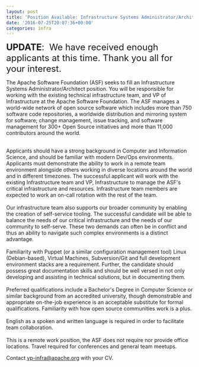 ```yaml
---
layout: post
title: 'Position Available: Infrastructure Systems Administrator/Architect'
date: '2016-07-25T20:07:36+00:00'
categories: infra
---
```

<p><font size="5"><b>UPDATE</b>: &nbsp;We have received enough applicants at this time. Thank you all for your interest.&nbsp;</font></p> 
  <div> 
    <p>The Apache Software Foundation (ASF) seeks to fill an Infrastructure Systems Administrator/Architect position. You will be responsible for working with the existing technical infrastructure team, and VP of Infrastructure at the Apache Software Foundation. The ASF manages a world-wide network of open source software which includes more than 750 software code repositories, a worldwide distribution and mirroring system for software; change management, issue tracking, and software management for 300+ Open Source initiatives and more than 11,000 contributors around the world.</p> 
  </div> 
  <div><br /></div> 
  <div>Applicants should have a strong background in Computer and Information Science, and should be familiar with modern Dev/Ops environments. Applicants must demonstrate the ability to work in a remote team environment alongside others working in diverse locations around the world and in different timezones. The successful applicant will work with the existing Infrastructure team and VP, Infrastructure to manage the ASF's critical infrastructure and resources. Infrastructure team members are expected to work an on-call rotation with the rest of the team.</div> 
  <div><br /></div> 
  <div>Our infrastructure team also supports our broader community by enabling the creation of self-service tooling. The successful candidate will be able to balance the needs of our critical infrastructure and the needs of our community to self-serve. These two demands can often be in conflict and thus an ability to navigate such complex environments is a distinct advantage.</div> 
  <div><br /></div> 
  <div>Familiarity with Puppet (or a similar configuration management tool) Linux (Debian-based), Virtual Machines, Subversion/Git and full development environment stacks are a requirement. Further, the candidate should possess great documentation skills and should be well versed in not only developing and assisting in technical solutions, but in documenting them.</div> 
  <div><br /></div> 
  <div>Preferred qualifications include a Bachelor's Degree in Computer Science or similar background from an accredited university, though demonstrable and appropriate on-the-job experience is an acceptable substitute for formal qualifications. Familiarity with how open source communities work is a plus.</div> 
  <div><br /></div> 
  <div>English as a spoken and written language is required in order to facilitate team collaboration.</div> 
  <div><br /></div> 
  <div>This is a remote work position, the ASF does not require nor provide office locations. Travel required for conferences and general team meetups.</div> 
  <p>Contact <a href="mailto:vp-infra@apache.org">vp-infra@apache.org</a> with your CV.</p>
